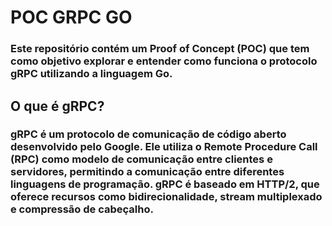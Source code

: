 # POC GRPC GO

### Este repositório contém um Proof of Concept (POC) que tem como objetivo explorar e entender como funciona o protocolo gRPC utilizando a linguagem Go.

## O que é gRPC?

### gRPC é um protocolo de comunicação de código aberto desenvolvido pelo Google. Ele utiliza o Remote Procedure Call (RPC) como modelo de comunicação entre clientes e servidores, permitindo a comunicação entre diferentes linguagens de programação. gRPC é baseado em HTTP/2, que oferece recursos como bidirecionalidade, stream multiplexado e compressão de cabeçalho.
